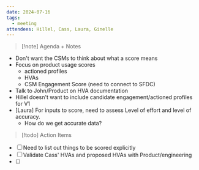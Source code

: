 ```yaml
---
date: 2024-07-16
tags:
  - meeting
attendees: Hillel, Cass, Laura, Ginelle
---
```

> [!note] Agenda + Notes
> 

- Don't want the CSMs to think about what a score means
- Focus on product usage scores
	- actioned profiles
	- HVAs
	- CSM Engagement Score (need to connect to SFDC)
- Talk to John/Product on HVA documentation
- Hillel doesn't want to include candidate engagement/actioned profiles for V1
- [Laura] For inputs to score, need to assess Level of effort and level of accuracy.
	- How do we get accurate data?

> [!todo] Action Items

- [ ] Need to list out things to be scored explicitly
- [ ] Validate Cass' HVAs and proposed HVAs with Product/engineering
- [ ] 